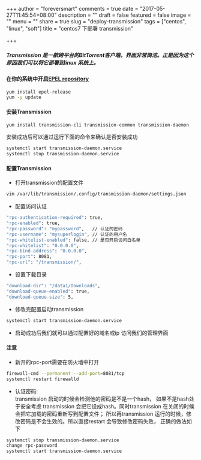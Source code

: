+++
author = "foreversmart"
comments = true
date = "2017-05-27T11:45:54+08:00"
description = ""
draft = false
featured = false
image = ""
menu = ""
share = true
slug = "deploy-transmission"
tags = ["centos", "linux", "soft"]
title = "centos7 下部署 transmission"

+++

##### Transmission 是一款跨平台的BitTorrent客户端，界面非常简洁。正是因为这个原因我们可以将它部署到linux 系统上。

#### 在你的系统中开启[EPEL repository](http://idroot.net/tutorials/install-enable-epel-repo-centos-5-centos-6-centos-7/)

``` bash
yum install epel-release
yum -y update
```
#### 安装Transmission

``` bash
yum install transmission-cli transmission-common transmission-daemon
```
安装成功后可以通过运行下面的命令来确认是否安装成功

```bash
systemctl start transmission-daemon.service
systemctl stop transmission-daemon.service
```
#### 配置Transmission

* 打开transmission的配置文件
``` bash
vim /var/lib/transmission/.config/transmission-daemon/settings.json
```

* 配置访问认证
``` bash
"rpc-authentication-required": true,
"rpc-enabled": true,            
"rpc-password": "mypassword",   // 认证的密码
"rpc-username": "mysuperlogin", // 认证的用户名
"rpc-whitelist-enabled": false, // 是否开启访问白名单
"rpc-whitelist": "0.0.0.0",
"rpc-bind-address": "0.0.0.0",
"rpc-port": 8081,
"rpc-url": "/transmission/",
```

* 设置下载目录
``` bash
"download-dir": "/data1/Downloads",
"download-queue-enabled": true,
"download-queue-size": 5,
```
* 修改完配置启动transmission
``` bash
systemctl start transmission-daemon.service
```

* 启动成功后我们就可以通过配置好的域名或ip 访问我们的管理界面

#### 注意

* 新开的rpc-port需要在防火墙中打开 
``` bash
firewall-cmd --permanent --add-port=8081/tcp
systemctl restart firewalld
```

* 认证密码: </br>
transmission 启动的时候会检测他的密码是不是一个hash， 如果不是hash处于安全考虑
transmission 会把它设成hash。同时transmission 在关闭的时候会把它加载的密码重新写到配置文件；
所以再transmission 运行的时候，修改密码是不会生效的。所以直接restart 会导致修改密码失败，
正确的做法如下
``` bash
systemctl stop transmission-daemon.service
change rpc-password
systemctl start transmission-daemon.service
```

